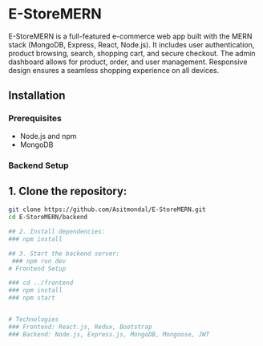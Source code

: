 # E-StoreMERN

E-StoreMERN is a full-featured e-commerce web app built with the MERN stack (MongoDB, Express, React, Node.js). It includes user authentication, product browsing, search, shopping cart, and secure checkout. The admin dashboard allows for product, order, and user management. Responsive design ensures a seamless shopping experience on all devices.


## Installation

### Prerequisites

- Node.js and npm
- MongoDB

### Backend Setup

## 1. Clone the repository:
   ```sh
   git clone https://github.com/Asitmondal/E-StoreMERN.git
   cd E-StoreMERN/backend

## 2. Install dependencies:
   ### npm install

## 3. Start the backend server:
    ### npm run dev
# Frontend Setup

### cd ../frontend
### npm install
### npm start


# Technologies
### Frontend: React.js, Redux, Bootstrap
### Backend: Node.js, Express.js, MongoDB, Mongoose, JWT
